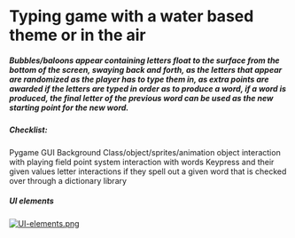 # Typing game with a water based theme or in the air

##### Bubbles/baloons appear containing letters float to the surface from the bottom of the screen, swaying back and forth, as the letters that appear are randomized as the player has to type them in, as extra points are awarded if the letters are typed in order as to produce a word, if a word is produced, the final letter of the previous word can be used as the new starting point for the new word.


##### Checklist: 
Pygame GUI
Background
Class/object/sprites/animation
object interaction with playing field
point system interaction with words
Keypress and their given values
letter interactions if they spell out a given word that is checked over through a dictionary library 

##### UI elements
[![UI-elements.png](https://i.postimg.cc/4NvfJ53s/UI-elements.png)](https://postimg.cc/vcBFh59N)
